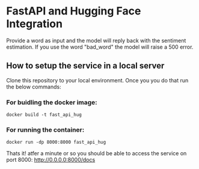 # FastAPI and Hugging Face Integration

Provide a word as input and the model will reply back with the sentiment estimation. If you use the word "bad_word" the model will raise a 500 error.

## How to setup the service in a local server

Clone this repository to your local environment. Once you you do that run the below commands:

### For buidling the docker image:

`docker build -t fast_api_hug`

### For running the container:

`docker run -dp 8000:8000 fast_api_hug`

Thats it! atfer a minute or so you should be able to access the service on port 8000: http://0.0.0.0:8000/docs


